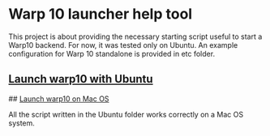 # Warp 10 launcher help tool

This project is about providing the necessary starting script useful to start a Warp10 backend. For now, it was tested only on Ubuntu. An example configuration for Warp 10 standalone is provided in etc folder. 

## [Launch warp10 with Ubuntu](Ubuntu/README.md)

## [Launch warp10 on Mac OS](Ubuntu/README.md)

All the script written in the Ubuntu folder works correctly on a Mac OS system.
